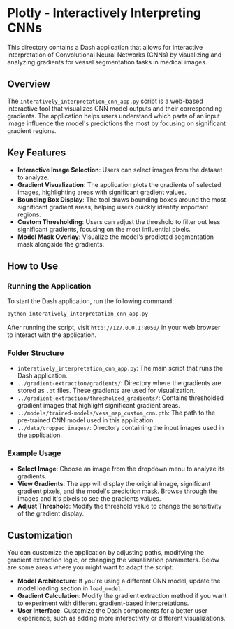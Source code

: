 # Plotly - Interactively Interpreting CNNs

This directory contains a Dash application that allows for interactive interpretation of Convolutional Neural Networks (CNNs) by visualizing and analyzing gradients for vessel segmentation tasks in medical images.

## Overview

The `interatively_interpretation_cnn_app.py` script is a web-based interactive tool that visualizes CNN model outputs and their corresponding gradients. The application helps users understand which parts of an input image influence the model's predictions the most by focusing on significant gradient regions.

## Key Features

- **Interactive Image Selection**: Users can select images from the dataset to analyze.
- **Gradient Visualization**: The application plots the gradients of selected images, highlighting areas with significant gradient values.
- **Bounding Box Display**: The tool draws bounding boxes around the most significant gradient areas, helping users quickly identify important regions.
- **Custom Thresholding**: Users can adjust the threshold to filter out less significant gradients, focusing on the most influential pixels.
- **Model Mask Overlay**: Visualize the model's predicted segmentation mask alongside the gradients.

## How to Use

### Running the Application

To start the Dash application, run the following command:

```bash
python interatively_interpretation_cnn_app.py
```

After running the script, visit `http://127.0.0.1:8050/` in your web browser to interact with the application.

### Folder Structure

- `interatively_interpretation_cnn_app.py`: The main script that runs the Dash application.
- `../gradient-extraction/gradients/`: Directory where the gradients are stored as `.pt` files. These gradients are used for visualization.
- `../gradient-extraction/thresholded_gradients/`: Contains thresholded gradient images that highlight significant gradient areas.
- `../models/trained-models/vess_map_custom_cnn.pth`: The path to the pre-trained CNN model used in this application.
- `../data/cropped_images/`: Directory containing the input images used in the application.

### Example Usage

- **Select Image**: Choose an image from the dropdown menu to analyze its gradients.
- **View Gradients**: The app will display the original image, significant gradient pixels, and the model's prediction mask. Browse through the images and it's pixels to see the gradients values.
- **Adjust Threshold**: Modify the threshold value to change the sensitivity of the gradient display.

## Customization

You can customize the application by adjusting paths, modifying the gradient extraction logic, or changing the visualization parameters. Below are some areas where you might want to adapt the script:

- **Model Architecture**: If you're using a different CNN model, update the model loading section in `load_model`.
- **Gradient Calculation**: Modify the gradient extraction method if you want to experiment with different gradient-based interpretations.
- **User Interface**: Customize the Dash components for a better user experience, such as adding more interactivity or different visualizations.
